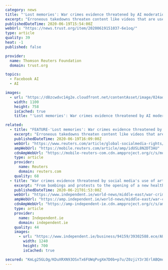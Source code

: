 ```yaml
---
category: news
title: "'Lost memories': War crimes evidence threatened by AI moderation"
excerpt: "Erroneous takedowns threaten content like videos that are used as formal evidence of rights violations by international bodies such as the International Criminal Court and the United Nations, said Dia Kayyali of digital rights group Witness."
publishedDateTime: 2020-06-19T15:54:00Z
webUrl: "https://news.trust.org/item/20200619151037-6e1oq/"
type: article
quality: 39
heat: -1
published: false

provider:
  name: Thomson Reuters Foundation
  domain: trust.org

topics:
  - Facebook AI
  - AI

images:
  - url: "https://d8zcwdvc14g2e.cloudfront.net/contentAsset/image/024ad941-399b-4044-a15d-d3e486f5601d/image/byInode/1/filter/Resize,Jpeg/jpeg_q/70/resize_w/1100"
    width: 1100
    height: 758
    isCached: true
    title: "'Lost memories': War crimes evidence threatened by AI moderation"

related:
  - title: "FEATURE-'Lost memories': War crimes evidence threatened by AI moderation"
    excerpt: "Erroneous takedowns threaten content like videos that are used as formal evidence of rights violations by international bodies such as the International Criminal Court and the United Nations, said Dia Kayyali of digital rights group Witness."
    publishedDateTime: 2020-06-19T16:09:00Z
    webUrl: "https://www.reuters.com/article/global-socialmedia-rights/feature-lost-memories-war-crimes-evidence-threatened-by-ai-moderation-idUSL8N2DT3AU"
    ampWebUrl: "https://mobile.reuters.com/article/amp/idUSL8N2DT3AU"
    cdnAmpWebUrl: "https://mobile-reuters-com.cdn.ampproject.org/c/s/mobile.reuters.com/article/amp/idUSL8N2DT3AU"
    type: article
    provider:
      name: Reuters
      domain: reuters.com
    quality: 68
  - title: "War crimes evidence threatened by social media's use of artificial intelligence to 'moderate' content"
    excerpt: "From bombings and protests to the opening of a new health centre, student journalist Baraa Razzouk has been documenting daily life in Idlib, Syria, for years - and posting the videos to his YouTube account."
    publishedDateTime: 2020-06-21T01:53:00Z
    webUrl: "https://www.independent.ie/world-news/middle-east/war-crimes-evidence-threatened-by-social-medias-use-of-artificial-intelligence-to-moderate-content-39302418.html"
    ampWebUrl: "https://amp.independent.ie/world-news/middle-east/war-crimes-evidence-threatened-by-social-medias-use-of-artificial-intelligence-to-moderate-content-39302418.html"
    cdnAmpWebUrl: "https://amp-independent-ie.cdn.ampproject.org/c/s/amp.independent.ie/world-news/middle-east/war-crimes-evidence-threatened-by-social-medias-use-of-artificial-intelligence-to-moderate-content-39302418.html"
    type: article
    provider:
      name: Independent.ie
      domain: independent.ie
    quality: 44
    images:
      - url: "https://www.independent.ie/business/94159/39302588.ece/AUTOCROP/w1240h700/2020-06-21_bus_59730996_I2.JPG"
        width: 1240
        height: 700
        isCached: true

secured: "KmLg25GLOg/KDuXRXN93OSxTx6FUWqPvgXm7D0b+p7u/Z0zjiY3r3ErlABQmosqmS4o8D6WLS/i07gg3apJDwavfgAFMIQZkl+uIbcVKjV8VN1L94Vd0ejUQo8TWfNKmNfUADPgG//5s+OvdhuPycgyWpA7mHos3+U/8zhhrSclZT2mC4xqxte0ZfVgtYTfPmQYmEKjQ2I+MHOP4e94vz1wiLgBIEMtjhF+87FB0oLVLsoI6oX4oP/hVXSONfeQEystp2M2BneZ6YxTikO8Gu4R9NGPRm+GFEGSV3A5OA8qFegf2q36G6OseEmkgem8aZmlWzbrxjrP71kb4IxTHDw==;fhUy8HpwteQ7JT95BCVNhw=="
---
```


